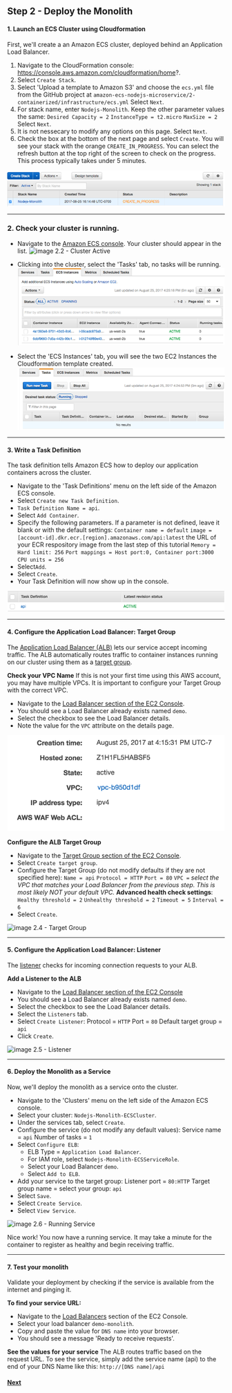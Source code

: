 ## Step 2 - Deploy the Monolith

#### 1. Launch an ECS Cluster using Cloudformation
First, we'll create a an Amazon ECS cluster, deployed behind an Application Load Balancer.

1. Navigate to the CloudFormation console: https://console.aws.amazon.com/cloudformation/home?.
2. Select `Create Stack`.
3. Select 'Upload a template to Amazon S3' and choose the `ecs.yml` file from the GitHub project at `amazon-ecs-nodejs-microservice/2-containerized/infrastructure/ecs.yml`
Select `Next`.
4. For stack name, enter `Nodejs-Monolith`.
Keep the other parameter values the same:
`Desired Capacity = 2`
`InstanceType = t2.micro`
`MaxSize = 2`
Select `Next`.
5. It is not nessecary to modify any options on this page. Select `Next`.
6. Check the box at the bottom of the next page and select `Create`.
You will see your stack with the orange `CREATE_IN_PROGRESS`. You can select the refresh button at the top right of the screen to check on the progress. This process typically takes under 5 minutes.

![image 2.1 - CF Creation](images/2.1.png)

----
### 2. Check your cluster is running.

* Navigate to the [Amazon ECS console](https://console.aws.amazon.com/ecs/home?). Your cluster should appear in the list.
![image 2.2 - Cluster Active](images/2,2a.png)

* Clicking into the cluster, select the 'Tasks' tab, no tasks will be running.
![image 2.2 - Tasks](images/2.2b.png)

* Select the 'ECS Instances' tab, you will see the two EC2 Instances the Cloudformation template created.
![image 2.2 - Instances](images/2.2c.png)

---
#### 3. Write a Task Definition
The task definition tells Amazon ECS how to deploy our application containers across the cluster.

* Navigate to the 'Task Definitions' menu on the left side of the Amazon ECS console.
* Select `Create new Task Definition`.
* `Task Definition Name = api`.
* Select `Add Container`.
* Specify the following parameters. If a parameter is not defined, leave it blank or with the default settings:
`Container name = default`
`image = [account-id].dkr.ecr.[region].amazonaws.com/api:latest` the URL of your ECR respository image from the last step of this tutorial
`Memory = Hard limit: 256`
`Port mappings = Host port:0, Container port:3000`
`CPU units = 256`
* Select`Add`.
* Select `Create`.
* Your Task Definition will now show up in the console.

![image 2.3 - Task Definition](images/2.3.png)

---
#### 4. Configure the Application Load Balancer: Target Group
The [Application Load Balancer (ALB)](http://docs.aws.amazon.com/elasticloadbalancing/latest/application/introduction.html) lets our service accept incoming traffic. The ALB automatically routes traffic to container instances running on our cluster using them as a [target group](http://docs.aws.amazon.com/elasticloadbalancing/latest/application/load-balancer-target-groups.html).

**Check your VPC Name**
If this is not your first time using this AWS account, you may have multiple VPCs. It is important to configure your Target Group with the correct VPC.
* Navigate to the [Load Balancer section of the EC2 Console](https://console.aws.amazon.com/ec2/v2/home?#LoadBalancers:).
* You should see a Load Balancer already exists named `demo`.
* Select the checkbox to see the Load Balancer details.
* Note the value for the `VPC` attribute on the details page.

![image 2.4 - VPC](images/2.4v.png)

**Configure the ALB Target Group**
* Navigate to the [Target Group section of the EC2 Console](https://console.aws.amazon.com/ec2/v2/home?#TargetGroups:).
* Select `Create target group`.
* Configure the Target Group (do not modify defaults if they are not specified here):
`Name = api`
`Protocol = HTTP`
`Port = 80`
`VPC =` _select the VPC that matches your Load Balancer from the previous step. This is most likely NOT your default VPC._
**Advanced health check settings**:
`Healthy threshold = 2`
`Unhealthy threshold = 2`
`Timeout = 5`
`Interval = 6`
* Select `Create`.

![image 2.4 - Target Group](images/2,4t.png)

---
#### 5. Configure the Application Load Balancer: Listener
The [listener](http://docs.aws.amazon.com/elasticloadbalancing/latest/application/load-balancer-listeners.html) checks for incoming connection requests to your ALB.

**Add a Listener to the ALB**
* Navigate to the [Load Balancer section of the EC2 Console](https://console.aws.amazon.com/ec2/v2/home?#LoadBalancers:)
* You should see a Load Balancer already exists named `demo`.
* Select the checkbox to see the Load Balancer details.
* Select the `Listeners` tab.
* Select `Create Listener`:
Protocol = `HTTP`
Port = `80`
Default target group = `api`
* Click `Create`.

![image 2.5 - Listener](images/2,5,png)

---
#### 6. Deploy the Monolith as a Service
Now, we'll deploy the monolith as a service onto the cluster.

* Navigate to the 'Clusters' menu on the left side of the Amazon ECS console.
* Select your cluster: `Nodejs-Monolith-ECSCluster`.
* Under the services tab, select `Create`.
* Configure the service (do not modify any default values):
Service name = `api`
Number of tasks = `1`
* Select `Configure ELB`:
  * ELB Type = `Application Load Balancer`.
  * For IAM role, select `Nodejs-Monolith-ECSServiceRole`.
  * Select your Load Balancer `demo`.
  * Select `Add to ELB`.
* Add your service to the target group:
Listener port = `80:HTTP`
Target group name = select your group: `api`
* Select `Save`.
* Select `Create Service`.
* Select `View Service`.

![image 2.6 - Running Service](images/2,6,png)

Nice work! You now have a running service. It may take a minute for the container to register as healthy and begin receiving traffic.

---
#### 7. Test your monolith
Validate your deployment by checking if the service is available from the internet and pinging it.

**To find your service URL:**
* Navigate to the [Load Balancers](https://console.aws.amazon.com/ec2/v2/home?#LoadBalancers:) section of the EC2 Console.
* Select your load balancer `demo-monolith`.
* Copy and paste the value for `DNS name` into your browser.
* You should see a message 'Ready to receive requests'.

**See the values for your service**
The ALB routes traffic based on the request URL. To see the service, simply add the service name (api) to the end of your DNS Name like this: `http://[DNS name]/api`

#### [Next](/Step-3.md)
